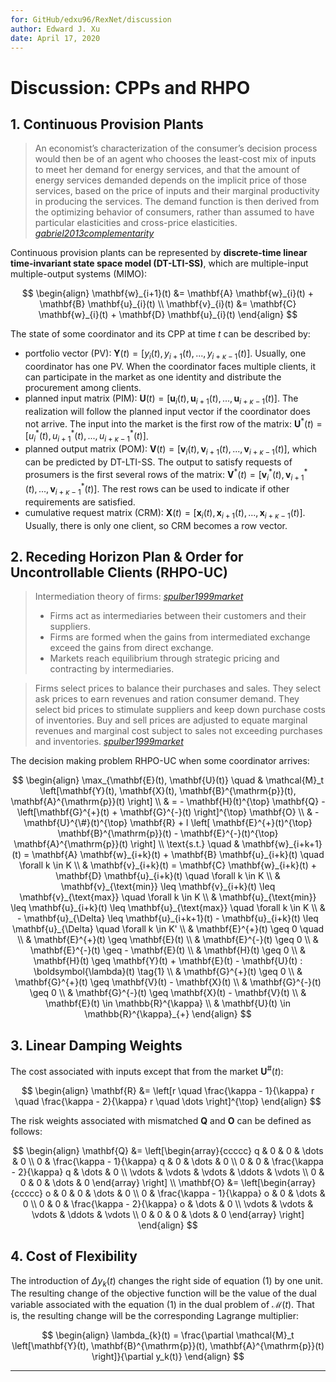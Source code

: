 ```yaml
---
for: GitHub/edxu96/RexNet/discussion
author: Edward J. Xu
date: April 17, 2020
---
```


# Discussion: CPPs and RHPO

## 1. Continuous Provision Plants

> An economist’s characterization of the consumer’s decision process would then be of an agent who chooses the least-cost mix of inputs to meet her demand for energy services, and that the amount of energy services demanded depends on the implicit price of those services, based on the price of inputs and their marginal productivity in producing the services. The demand function is then derived from the optimizing behavior of consumers, rather than assumed to have particular elasticities and cross-price elasticities. [_gabriel2013complementarity_]

Continuous provision plants can be represented by __discrete-time linear time-invariant state space model (DT-LTI-SS)__, which are multiple-input multiple-output systems (MIMO):

$$ \begin{align}
\mathbf{w}_{i+1}(t) &= \mathbf{A} \mathbf{w}_{i}(t) + \mathbf{B} \mathbf{u}_{i}(t) \\
\mathbf{v}_{i}(t) &= \mathbf{C} \mathbf{w}_{i}(t) + \mathbf{D} \mathbf{u}_{i}(t)
\end{align} $$

The state of some coordinator and its CPP at time $t$ can be described by:

- portfolio vector (PV): $\mathbf{Y}(t) = [y_i(t), y_{i+1}(t), ..., y_{i+\kappa-1}(t)]$. Usually, one coordinator has one PV. When the coordinator faces multiple clients, it can participate in the market as one identity and distribute the procurement among clients.
- planned input matrix (PIM): $\mathbf{U}(t) = [\mathbf{u}_i(t), \mathbf{u}_{i+1}(t), ..., \mathbf{u}_{i+\kappa-1}(t)]$. The realization will follow the planned input vector if the coordinator does not arrive. The input into the market is the first row of the matrix: $\mathbf{U}^{*}(t) = [u_i^{*}(t), u_{i+1}^{*}(t), ..., u_{i+\kappa-1}^{*}(t)]$.
- planned output matrix (POM): $\mathbf{V}(t) = [\mathbf{v}_i(t), \mathbf{v}_{i+1}(t), ..., \mathbf{v}_{i+\kappa-1}(t)]$, which can be predicted by DT-LTI-SS. The output to satisfy requests of prosumers is the first several rows of the matrix: $\mathbf{V}^{*}(t) = [\mathbf{v}_i^{*}(t), \mathbf{v}_{i+1}^{*}(t), ..., \mathbf{v}_{i+\kappa-1}^{*}(t)]$. The rest rows can be used to indicate if other requirements are satisfied.
- cumulative request matrix (CRM): $\mathbf{X}(t) = [\mathbf{x}_i(t), \mathbf{x}_{i+1}(t), ..., \mathbf{x}_{i+\kappa-1}(t)]$. Usually, there is only one client, so CRM becomes a row vector.

## 2. Receding Horizon Plan & Order for Uncontrollable Clients (RHPO-UC)

> Intermediation theory of firms: [_spulber1999market_]
> - Firms act as intermediaries between their customers and their suppliers.
> - Firms are formed when the gains from intermediated exchange exceed the gains from direct exchange.
> - Markets reach equilibrium through strategic pricing and contracting by intermediaries.

> Firms select prices to balance their purchases and sales. They select ask prices to earn revenues and ration consumer demand. They select bid prices to stimulate suppliers and keep down purchase costs of inventories. Buy and sell prices are adjusted to equate marginal revenues and marginal cost subject to sales not exceeding purchases and inventories. [_spulber1999market_]

The decision making problem RHPO-UC when some coordinator arrives:

$$ \begin{align}
\max_{\mathbf{E}(t), \mathbf{U}(t)} \quad & \mathcal{M}_t \left[\mathbf{Y}(t), \mathbf{X}(t), \mathbf{B}^{\mathrm{p}}(t), \mathbf{A}^{\mathrm{p}}(t) \right] \\
& = - \mathbf{H}(t)^{\top} \mathbf{Q} - \left[\mathbf{G}^{+}(t) + \mathbf{G}^{-}(t) \right]^{\top} \mathbf{O} \\
& - \mathbf{U}^{\#}(t)^{\top} \mathbf{R} + l \left[ \mathbf{E}^{+}(t)^{\top} \mathbf{B}^{\mathrm{p}}(t) - \mathbf{E}^{-}(t)^{\top} \mathbf{A}^{\mathrm{p}}(t) \right] \\
\text{s.t.} \quad & \mathbf{w}_{i+k+1}(t) = \mathbf{A} \mathbf{w}_{i+k}(t) + \mathbf{B} \mathbf{u}_{i+k}(t) \quad \forall k \in K \\
& \mathbf{v}_{i+k}(t) = \mathbf{C} \mathbf{w}_{i+k}(t) + \mathbf{D} \mathbf{u}_{i+k}(t) \quad \forall k \in K \\
& \mathbf{v}_{\text{min}} \leq \mathbf{v}_{i+k}(t) \leq \mathbf{v}_{\text{max}} \quad \forall k \in K \\
& \mathbf{u}_{\text{min}} \leq \mathbf{u}_{i+k}(t) \leq \mathbf{u}_{\text{max}} \quad \forall k \in K \\
& - \mathbf{u}_{\Delta} \leq \mathbf{u}_{i+k+1}(t) - \mathbf{u}_{i+k}(t) \leq \mathbf{u}_{\Delta} \quad \forall k \in K' \\
& \mathbf{E}^{+}(t) \geq 0 \quad \\
& \mathbf{E}^{+}(t) \geq \mathbf{E}(t)  \\
& \mathbf{E}^{-}(t) \geq 0 \\
& \mathbf{E}^{-}(t) \geq - \mathbf{E}(t) \\
& \mathbf{H}(t) \geq 0 \\
& \mathbf{H}(t) \geq \mathbf{Y}(t) + \mathbf{E}(t) - \mathbf{U}(t) : \boldsymbol{\lambda}(t) \tag{1} \\
& \mathbf{G}^{+}(t) \geq 0 \\
& \mathbf{G}^{+}(t) \geq \mathbf{V}(t) - \mathbf{X}(t) \\
& \mathbf{G}^{-}(t) \geq 0 \\
& \mathbf{G}^{-}(t) \geq \mathbf{X}(t) - \mathbf{V}(t) \\
& \mathbf{E}(t) \in \mathbb{R}^{\kappa} \\
& \mathbf{U}(t) \in \mathbb{R}^{\kappa}_{+}
\end{align} $$

## 3. Linear Damping Weights

The cost associated with inputs except that from the market $\mathbf{U}^{\#}(t)$:

$$ \begin{align}
\mathbf{R} &= \left[r \quad \frac{\kappa - 1}{\kappa} r \quad \frac{\kappa - 2}{\kappa} r \quad \dots \right]^{\top}
\end{align} $$

The risk weights associated with mismatched $\mathbf{Q}$ and $\mathbf{O}$ can be defined as follows:

$$ \begin{align}
\mathbf{Q} &= \left[\begin{array}{ccccc}
    q & 0 & 0 & \dots & 0 \\
    0 & \frac{\kappa - 1}{\kappa} q & 0 & \dots & 0 \\
    0 & 0 & \frac{\kappa - 2}{\kappa} q & \dots & 0 \\
    \vdots & \vdots & \vdots & \ddots & \vdots \\
    0 & 0 & 0 & \dots & 0
\end{array} \right] \\
\mathbf{O} &= \left[\begin{array}{ccccc}
    o & 0 & 0 & \dots & 0 \\
    0 & \frac{\kappa - 1}{\kappa} o & 0 & \dots & 0 \\
    0 & 0 & \frac{\kappa - 2}{\kappa} o & \dots & 0 \\
    \vdots & \vdots & \vdots & \ddots & \vdots \\
    0 & 0 & 0 & \dots & 0
\end{array} \right]
\end{align} $$

## 4. Cost of Flexibility

The introduction of $\Delta y_k(t)$ changes the right side of equation (1) by one unit. The resulting change of the objective function will be the value of the dual variable associated with the equation (1) in the dual problem of $\mathcal{M}(t)$. That is, the resulting change will be the corresponding Lagrange multiplier:

$$ \begin{align}
\lambda_{k}(t) = \frac{\partial \mathcal{M}_t \left[\mathbf{Y}(t), \mathbf{B}^{\mathrm{p}}(t), \mathbf{A}^{\mathrm{p}}(t) \right]}{\partial y_k(t)}
\end{align} $$

---

[_spulber1999market_]: https://github.com/edxu96/symposium/tree/master/src
[_gabriel2013complementarity_]: https://github.com/edxu96/symposium/tree/master/src

<!-- ## Example: Building Thermal Dynamics

$$
\frac{d T_{i}}{d t}=\frac{1}{R_{i a} C_{i}}\left(T_{a}-T_{i}\right)+\frac{1}{C_{i}} A_{w} \Phi_{s}+\frac{1}{C_{i}} \Phi_{h}+\sigma_{i} \frac{d \omega_{i}}{d t}
$$

$$
\begin{align}
\dot{T}_{i} &= - \frac{1}{R_{i a} C_{i}} T_{i} + \frac{1}{R_{i a} C_{i}} T_{a}  + \frac{1}{C_{i}} A_{w} \Phi_{s} + \frac{1}{C_{i}} \Phi_{h} \\
\dot{T}_{i} &= - \frac{1}{R_{i a} C_{i}} T_{i} + \left[ \frac{1}{C_{i}}, \frac{1}{R_{i a} C_{i}}, \frac{1}{C_{i}} A_{w} \right] [\Phi_{h}, T_{a}, \Phi_{s}]^{\top} \\
\dot{T}_{i} &= - 0.0913 T_{i} + \left[ 0.4831, 0.0913, 3.8116 \right] [\Phi_{h}, T_{a}, \Phi_{s}]^{\top}
\end{align}
$$

$R_{i a} = 5.29$, $C_{i} = 2.07$, $A_{w} = 7.89$

$$
\mathbf{\dot{T}} = \mathbf{A} \mathbf{T} + \mathbf{B} \mathbf{U}
$$

### without Solar Radiation

$$
\dot{T}_{i} = - 0.0913 T_{i} + \left[ 0.4831, 0.0913 \right] [\Phi_{h}, T_{a}]^{\top}
$$

---

## why limit orders?

traders submit market orders because of forecasts update

To receive a better price

as long as the price higher than the marginal cost of production, the generator will not endure a lost.

but there may be a surplus of willingness in the market order

## Why restaurant reservation exchange market failed?

The traded asset cannot be pooled, so it is not liquid enough.

## How to cancel the reservation?

the supplier has to find another buyer

if the customer can find another one and sell it.
-->
